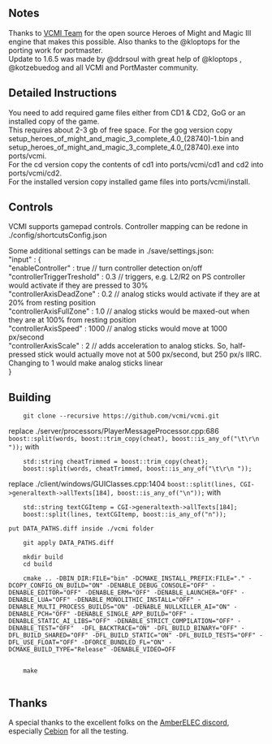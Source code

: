 ## Notes

Thanks to [VCMI Team](https://github.com/vcmi/vcmi) for the open source Heroes of Might and Magic III engine that makes this possible.  Also thanks to the @kloptops for the porting work for portmaster.  
Update to 1.6.5 was made by @ddrsoul with great help of @kloptops , @kotzebuedog and all VCMI and PortMaster community.

## Detailed Instructions

You need to add required game files either from CD1 & CD2, GoG or an installed copy of the game.  
This requires about 2-3 gb of free space. For the gog version copy setup_heroes_of_might_and_magic_3_complete_4.0_(28740)-1.bin and setup_heroes_of_might_and_magic_3_complete_4.0_(28740).exe into ports/vcmi.  
For the cd version copy the contents of cd1 into ports/vcmi/cd1 and cd2 into ports/vcmi/cd2.  
For the installed version copy installed game files into ports/vcmi/install.

## Controls

VCMI supports gamepad controls.
Controller mapping can be redone in ./config/shortcutsConfig.json  

Some additional settings can be made in ./save/settings.json:  
"input" : {  
    "enableController" : true // turn controller detection on/off  
    "controllerTriggerTreshold" : 0.3  // triggers, e.g. L2/R2 on PS controller would activate if they are pressed to 30%  
    "controllerAxisDeadZone" : 0.2 // analog sticks would activate if they are at 20% from resting position  
    "controllerAxisFullZone" : 1.0 // analog sticks would be maxed-out when they are at 100% from resting position  
    "controllerAxisSpeed" : 1000 // analog sticks would move at 1000 px/second  
    "controllerAxisScale" : 2 // adds acceleration to analog sticks. So, half-pressed stick would actually move not at 500 px/second, but 250 px/s IIRC. Changing to 1 would make analog sticks linear  
	}  

## Building

```
    git clone --recursive https://github.com/vcmi/vcmi.git
```
 
replace ./server/processors/PlayerMessageProcessor.cpp:686 ```boost::split(words, boost::trim_copy(cheat), boost::is_any_of("\t\r\n "));```  with 
 
```
	std::string cheatTrimmed = boost::trim_copy(cheat);
	boost::split(words, cheatTrimmed, boost::is_any_of("\t\r\n "));
```
replace ./client/windows/GUIClasses.cpp:1404 ```boost::split(lines, CGI->generaltexth->allTexts[184], boost::is_any_of("\n"));``` with

```
	std::string textCGItemp = CGI->generaltexth->allTexts[184];
	boost::split(lines, textCGItemp, boost::is_any_of("n"));
```
	put DATA_PATHS.diff inside ./vcmi folder
 
```
    git apply DATA_PATHS.diff

    mkdir build
    cd build

	cmake .. -DBIN_DIR:FILE="bin" -DCMAKE_INSTALL_PREFIX:FILE="." -DCOPY_CONFIG_ON_BUILD="ON" -DENABLE_DEBUG_CONSOLE="OFF" -DENABLE_EDITOR="OFF" -DENABLE_ERM="OFF" -DENABLE_LAUNCHER="OFF" -DENABLE_LUA="OFF" -DENABLE_MONOLITHIC_INSTALL="OFF" -DENABLE_MULTI_PROCESS_BUILDS="ON" -DENABLE_NULLKILLER_AI="ON" -DENABLE_PCH="OFF" -DENABLE_SINGLE_APP_BUILD="OFF" -DENABLE_STATIC_AI_LIBS="OFF" -DENABLE_STRICT_COMPILATION="OFF" -DENABLE_TEST="OFF"  -DFL_BACKTRACE="ON" -DFL_BUILD_BINARY="OFF" -DFL_BUILD_SHARED="OFF" -DFL_BUILD_STATIC="ON" -DFL_BUILD_TESTS="OFF" -DFL_USE_FLOAT="OFF" -DFORCE_BUNDLED_FL="ON" -DCMAKE_BUILD_TYPE="Release" -DENABLE_VIDEO=OFF


    make
    
```

## Thanks

A special thanks to the excellent folks on the [AmberELEC discord](https://discord.com/invite/R9Er7hkRMe), especially [Cebion](https://github.com/Cebion) for all the testing.


